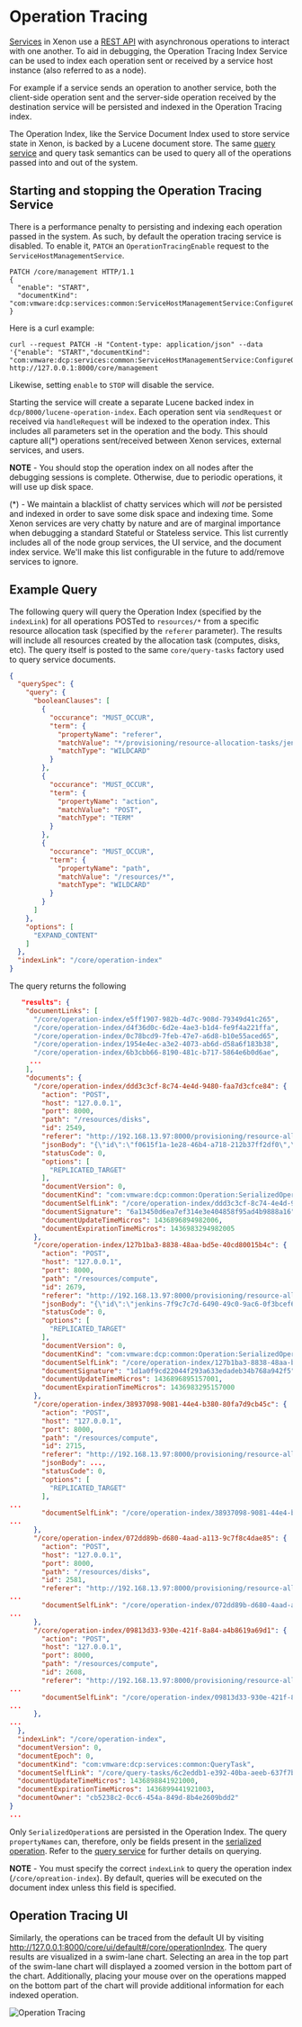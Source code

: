 # Operation Tracing

[Services](dcp-Programming-Model) in Xenon use a [REST API](dcp-REST-API) with asynchronous operations to interact with one another.  To aid in debugging, the Operation Tracing Index Service can be used to index each operation sent or received by a service host instance (also referred to as a node).  

For example if a service sends an operation to another service, both the client-side operation sent and the server-side operation received by the destination service will be persisted and indexed in the Operation Tracing index.

The Operation Index, like the Service Document Index used to store service state in Xenon, is backed by a Lucene document store.  The same [query service](QueryTaskService.markdown) and query task semantics can be used to query all of the operations passed into and out of the system.

##  Starting and stopping the Operation Tracing Service

There is a performance penalty to persisting and indexing each operation passed in the system.  As such, by default the operation tracing service is disabled.  To enable it, `PATCH` an `OperationTracingEnable` request to the `ServiceHostManagementService`.

```
PATCH /core/management HTTP/1.1
{
  "enable": "START",
  "documentKind": "com:vmware:dcp:services:common:ServiceHostManagementService:ConfigureOperationTracingRequest"
}
```

Here is a curl example:
```
curl --request PATCH -H "Content-type: application/json" --data '{"enable": "START","documentKind": "com:vmware:dcp:services:common:ServiceHostManagementService:ConfigureOperationTracingRequest"}' http://127.0.0.1:8000/core/management
```
Likewise, setting `enable` to `STOP` will disable the service.

Starting the service will create a separate Lucene backed index in `dcp/8000/lucene-operation-index`.  Each operation sent via `sendRequest` or received via `handleRequest` will be indexed to the operation index.  This includes all parameters set in the operation and the body.  This should capture all(*) operations sent/received between Xenon services, external services, and users.

**NOTE** - You should stop the operation index on all nodes after the debugging sessions is complete. Otherwise, due to periodic operations, it will use up disk space.

(\*) - We maintain a blacklist of chatty services which will *not* be persisted and indexed in order to save some disk space and indexing time.  Some Xenon services are very chatty by nature and are of marginal importance when debugging a standard Stateful or Stateless service.  This list currently includes all of the node group services, the UI service, and the document index service.  We'll make this list configurable in the future to add/remove services to ignore.
  
## Example Query

The following query will query the Operation Index (specified by the `indexLink`) for all operations POSTed to `resources/*` from a specific resource allocation task (specified by the `referer` parameter).  The results will include all resources created by the allocation task (computes, disks, etc).  The query itself is posted to the same `core/query-tasks` factory used to query service documents.

```json
{
  "querySpec": {
    "query": {
      "booleanClauses": [
        {
          "occurance": "MUST_OCCUR",
          "term": {
            "propertyName": "referer",
            "matchValue": "*/provisioning/resource-allocation-tasks/jenkins-7f9c7c7d-6490-49c0-9ac6-0f3bcef6cb1c",
            "matchType": "WILDCARD"
          }
        },
        {
          "occurance": "MUST_OCCUR",
          "term": {
            "propertyName": "action",
            "matchValue": "POST",
            "matchType": "TERM"
          }
        },
        {
          "occurance": "MUST_OCCUR",
          "term": {
            "propertyName": "path",
            "matchValue": "/resources/*",
            "matchType": "WILDCARD"
          }
        }
      ]
    },
    "options": [
      "EXPAND_CONTENT"
    ]
  },
  "indexLink": "/core/operation-index"
}
```

The query returns the following
```json
   "results": {
    "documentLinks": [
      "/core/operation-index/e5ff1907-982b-4d7c-908d-79349d41c265",
      "/core/operation-index/d4f36d0c-6d2e-4ae3-b1d4-fe9f4a221ffa",
      "/core/operation-index/0c78bcd9-7feb-47e7-a6d8-b10e55aced65",
      "/core/operation-index/1954e4ec-a3e2-4073-ab6d-d58a6f183b38",
      "/core/operation-index/6b3cbb66-8190-481c-b717-5864e6b0d6ae",
     ...
    ],
    "documents": {
      "/core/operation-index/ddd3c3cf-8c74-4e4d-9480-faa7d3cfce84": {
        "action": "POST",
        "host": "127.0.0.1",
        "port": 8000,
        "path": "/resources/disks",
        "id": 2549,
        "referer": "http://192.168.13.97:8000/provisioning/resource-allocation-tasks/jenkins-7f9c7c7d-6490-49c0-9ac6-0f3bcef6cb1c",
        "jsonBody": "{\"id\":\"f0615f1a-1e28-46b4-a718-212b37ff2df0\",\"sourceImageReference\":\"https://www.googleapis.com/compute/v1/projects/debian-cloud/global/images/debian-7-wheezy-v20140606\",\"type\":\"NETWORK\",\"name\":\"boot-image\",\"status\":\"DETACHED\",\"capacityMBytes\":0,\"bootOrder\":1,\"documentVersion\":0,\"documentEpoch\":0,\"documentKind\":\"com:vmware:pinada:provisioning:services:DiskService:DiskState\",\"documentSelfLink\":\"/resources/disks/ccb397b5-8027-4ffa-8252-426f2304c881\",\"documentSignature\":\"58c663dee84bbf674b0fc3902cba8c1d3af68737\",\"documentUpdateTimeMicros\":1436896893130000,\"documentExpirationTimeMicros\":0,\"documentOwner\":\"1f59ed68-8ec5-4cf2-bc76-a162fcb265bd\"}",
        "statusCode": 0,
        "options": [
          "REPLICATED_TARGET"
        ],
        "documentVersion": 0,
        "documentKind": "com:vmware:dcp:common:Operation:SerializedOperation",
        "documentSelfLink": "/core/operation-index/ddd3c3cf-8c74-4e4d-9480-faa7d3cfce84",
        "documentSignature": "6a13450d6ea7ef314e3e404858f95ad4b9888a16",
        "documentUpdateTimeMicros": 1436896894982006,
        "documentExpirationTimeMicros": 1436983294982005
      },
      "/core/operation-index/127b1ba3-8838-48aa-bd5e-40cd80015b4c": {
        "action": "POST",
        "host": "127.0.0.1",
        "port": 8000,
        "path": "/resources/compute",
        "id": 2679,
        "referer": "http://192.168.13.97:8000/provisioning/resource-allocation-tasks/jenkins-7f9c7c7d-6490-49c0-9ac6-0f3bcef6cb1c",
        "jsonBody": "{\"id\":\"jenkins-7f9c7c7d-6490-49c0-9ac6-0f3bcef6cb1c-1\",\"descriptionLink\":\"/resources/compute-descriptions/n1-standard-1\",\"resourcePoolLink\":\"/resources/pools/62560804-e248-46f3-bd8b-9820e6cd6ed5\",\"powerState\":\"UNKNOWN\",\"parentLink\":\"/resources/compute/gce-parent-sage-surfer-749\",\"diskLinks\":[\"/resources/disks/533429dd-e4fe-4942-bb3e-fb3554de97d6\"],\"networkLinks\":[],\"documentVersion\":0,\"documentUpdateTimeMicros\":0,\"documentExpirationTimeMicros\":0}",
        "statusCode": 0,
        "options": [
          "REPLICATED_TARGET"
        ],
        "documentVersion": 0,
        "documentKind": "com:vmware:dcp:common:Operation:SerializedOperation",
        "documentSelfLink": "/core/operation-index/127b1ba3-8838-48aa-bd5e-40cd80015b4c",
        "documentSignature": "1d1a0f9cd22044f293a633edadeb34b768a942f5",
        "documentUpdateTimeMicros": 1436896895157001,
        "documentExpirationTimeMicros": 1436983295157000
      },
      "/core/operation-index/38937098-9081-44e4-b380-80fa7d9cb45c": {
        "action": "POST",
        "host": "127.0.0.1",
        "port": 8000,
        "path": "/resources/compute",
        "id": 2715,
        "referer": "http://192.168.13.97:8000/provisioning/resource-allocation-tasks/jenkins-7f9c7c7d-6490-49c0-9ac6-0f3bcef6cb1c",
        "jsonBody": ...,
        "statusCode": 0,
        "options": [
          "REPLICATED_TARGET"
        ],
...
        "documentSelfLink": "/core/operation-index/38937098-9081-44e4-b380-80fa7d9cb45c",
...
      },
      "/core/operation-index/072dd89b-d680-4aad-a113-9c7f8c4dae85": {
        "action": "POST",
        "host": "127.0.0.1",
        "port": 8000,
        "path": "/resources/disks",
        "id": 2581,
        "referer": "http://192.168.13.97:8000/provisioning/resource-allocation-tasks/jenkins-7f9c7c7d-6490-49c0-9ac6-0f3bcef6cb1c",
...
        "documentSelfLink": "/core/operation-index/072dd89b-d680-4aad-a113-9c7f8c4dae85",
...
      },
      "/core/operation-index/09813d33-930e-421f-8a84-a4b8619a69d1": {
        "action": "POST",
        "host": "127.0.0.1",
        "port": 8000,
        "path": "/resources/compute",
        "id": 2608,
        "referer": "http://192.168.13.97:8000/provisioning/resource-allocation-tasks/jenkins-7f9c7c7d-6490-49c0-9ac6-0f3bcef6cb1c",
...
        "documentSelfLink": "/core/operation-index/09813d33-930e-421f-8a84-a4b8619a69d1",
...
      },
...
  },
  "indexLink": "/core/operation-index",
  "documentVersion": 0,
  "documentEpoch": 0,
  "documentKind": "com:vmware:dcp:services:common:QueryTask",
  "documentSelfLink": "/core/query-tasks/6c2eddb1-e392-40ba-aeeb-637f7bfe3660",
  "documentUpdateTimeMicros": 1436898841921000,
  "documentExpirationTimeMicros": 1436899441921003,
  "documentOwner": "cb5238c2-0cc6-454a-849d-8b4e2609bdd2"
}
...
```

Only `SerializedOperation`s are persisted in the Operation Index.  The query `propertyNames` can, therefore, only be fields present in the [serialized operation](https://github.com/vmware/xenon/blob/master/dcp-common/src/main/java/com/vmware/dcp/common/Operation.java#L63).  Refer to the [query service](QueryTaskService.markdown) for further details on querying.

**NOTE** - You must specify the correct `indexLink` to query the operation index (`/core/opreation-index`).  By default, queries will be executed on the document index unless this field is specified.

## Operation Tracing UI

Similarly, the operations can be traced from the default UI by visiting http://127.0.0.1:8000/core/ui/default#/core/operationIndex. The query results are visualized in a swim-lane chart. Selecting an area in the top part of the swim-lane chart will displayed a zoomed version in the bottom part of the chart. Additionally, placing your mouse over on the operations mapped on the bottom part of the chart will provide additional information for each indexed operation.

![Operation Tracing](./tracing.png)


